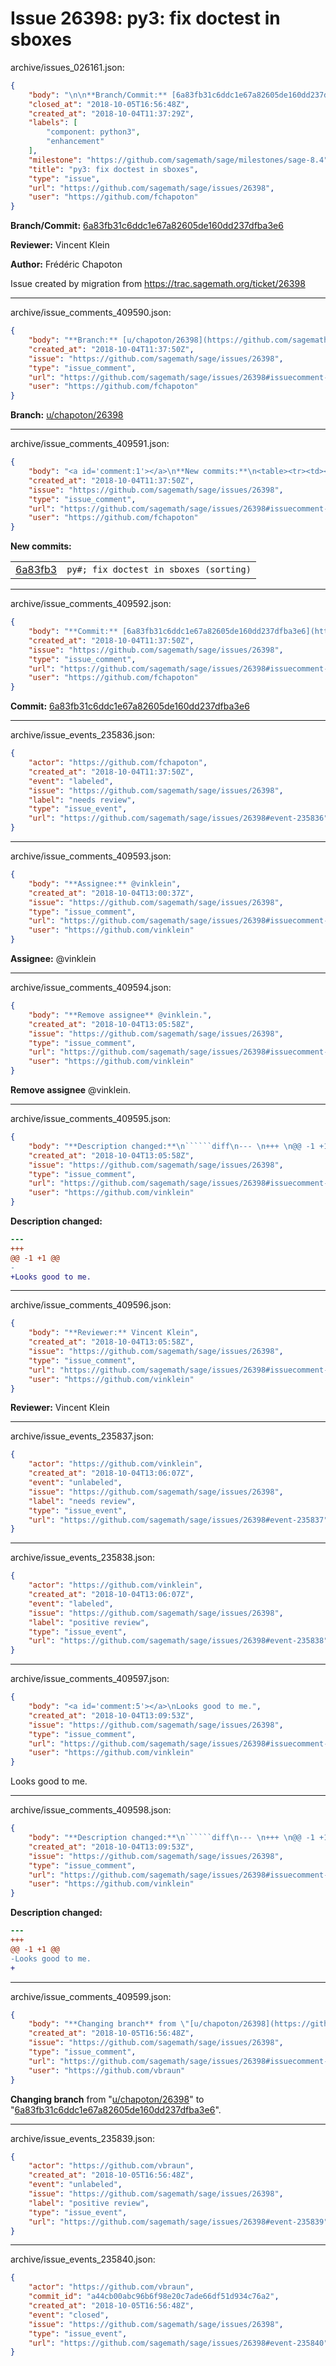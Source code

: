 # Issue 26398: py3: fix doctest in sboxes

archive/issues_026161.json:
```json
{
    "body": "\n\n**Branch/Commit:** [6a83fb31c6ddc1e67a82605de160dd237dfba3e6](https://github.com/sagemath/sagetrac-mirror/commit/6a83fb31c6ddc1e67a82605de160dd237dfba3e6)\n\n**Reviewer:** Vincent Klein\n\n**Author:** Fr\u00e9d\u00e9ric Chapoton\n\nIssue created by migration from https://trac.sagemath.org/ticket/26398\n\n",
    "closed_at": "2018-10-05T16:56:48Z",
    "created_at": "2018-10-04T11:37:29Z",
    "labels": [
        "component: python3",
        "enhancement"
    ],
    "milestone": "https://github.com/sagemath/sage/milestones/sage-8.4",
    "title": "py3: fix doctest in sboxes",
    "type": "issue",
    "url": "https://github.com/sagemath/sage/issues/26398",
    "user": "https://github.com/fchapoton"
}
```


**Branch/Commit:** [6a83fb31c6ddc1e67a82605de160dd237dfba3e6](https://github.com/sagemath/sagetrac-mirror/commit/6a83fb31c6ddc1e67a82605de160dd237dfba3e6)

**Reviewer:** Vincent Klein

**Author:** Frédéric Chapoton

Issue created by migration from https://trac.sagemath.org/ticket/26398





---

archive/issue_comments_409590.json:
```json
{
    "body": "**Branch:** [u/chapoton/26398](https://github.com/sagemath/sagetrac-mirror/tree/u/chapoton/26398)",
    "created_at": "2018-10-04T11:37:50Z",
    "issue": "https://github.com/sagemath/sage/issues/26398",
    "type": "issue_comment",
    "url": "https://github.com/sagemath/sage/issues/26398#issuecomment-409590",
    "user": "https://github.com/fchapoton"
}
```

**Branch:** [u/chapoton/26398](https://github.com/sagemath/sagetrac-mirror/tree/u/chapoton/26398)



---

archive/issue_comments_409591.json:
```json
{
    "body": "<a id='comment:1'></a>\n**New commits:**\n<table><tr><td><a href=\"https://github.com/sagemath/sagetrac-mirror/commit/6a83fb31c6ddc1e67a82605de160dd237dfba3e6\">6a83fb3</a></td><td><code>py#; fix doctest in sboxes (sorting)</code></td></tr></table>\n",
    "created_at": "2018-10-04T11:37:50Z",
    "issue": "https://github.com/sagemath/sage/issues/26398",
    "type": "issue_comment",
    "url": "https://github.com/sagemath/sage/issues/26398#issuecomment-409591",
    "user": "https://github.com/fchapoton"
}
```

<a id='comment:1'></a>
**New commits:**
<table><tr><td><a href="https://github.com/sagemath/sagetrac-mirror/commit/6a83fb31c6ddc1e67a82605de160dd237dfba3e6">6a83fb3</a></td><td><code>py#; fix doctest in sboxes (sorting)</code></td></tr></table>




---

archive/issue_comments_409592.json:
```json
{
    "body": "**Commit:** [6a83fb31c6ddc1e67a82605de160dd237dfba3e6](https://github.com/sagemath/sagetrac-mirror/commit/6a83fb31c6ddc1e67a82605de160dd237dfba3e6)",
    "created_at": "2018-10-04T11:37:50Z",
    "issue": "https://github.com/sagemath/sage/issues/26398",
    "type": "issue_comment",
    "url": "https://github.com/sagemath/sage/issues/26398#issuecomment-409592",
    "user": "https://github.com/fchapoton"
}
```

**Commit:** [6a83fb31c6ddc1e67a82605de160dd237dfba3e6](https://github.com/sagemath/sagetrac-mirror/commit/6a83fb31c6ddc1e67a82605de160dd237dfba3e6)



---

archive/issue_events_235836.json:
```json
{
    "actor": "https://github.com/fchapoton",
    "created_at": "2018-10-04T11:37:50Z",
    "event": "labeled",
    "issue": "https://github.com/sagemath/sage/issues/26398",
    "label": "needs review",
    "type": "issue_event",
    "url": "https://github.com/sagemath/sage/issues/26398#event-235836"
}
```



---

archive/issue_comments_409593.json:
```json
{
    "body": "**Assignee:** @vinklein",
    "created_at": "2018-10-04T13:00:37Z",
    "issue": "https://github.com/sagemath/sage/issues/26398",
    "type": "issue_comment",
    "url": "https://github.com/sagemath/sage/issues/26398#issuecomment-409593",
    "user": "https://github.com/vinklein"
}
```

**Assignee:** @vinklein



---

archive/issue_comments_409594.json:
```json
{
    "body": "**Remove assignee** @vinklein.",
    "created_at": "2018-10-04T13:05:58Z",
    "issue": "https://github.com/sagemath/sage/issues/26398",
    "type": "issue_comment",
    "url": "https://github.com/sagemath/sage/issues/26398#issuecomment-409594",
    "user": "https://github.com/vinklein"
}
```

**Remove assignee** @vinklein.



---

archive/issue_comments_409595.json:
```json
{
    "body": "**Description changed:**\n``````diff\n--- \n+++ \n@@ -1 +1 @@\n-\n+Looks good to me.\n``````\n",
    "created_at": "2018-10-04T13:05:58Z",
    "issue": "https://github.com/sagemath/sage/issues/26398",
    "type": "issue_comment",
    "url": "https://github.com/sagemath/sage/issues/26398#issuecomment-409595",
    "user": "https://github.com/vinklein"
}
```

**Description changed:**
``````diff
--- 
+++ 
@@ -1 +1 @@
-
+Looks good to me.
``````




---

archive/issue_comments_409596.json:
```json
{
    "body": "**Reviewer:** Vincent Klein",
    "created_at": "2018-10-04T13:05:58Z",
    "issue": "https://github.com/sagemath/sage/issues/26398",
    "type": "issue_comment",
    "url": "https://github.com/sagemath/sage/issues/26398#issuecomment-409596",
    "user": "https://github.com/vinklein"
}
```

**Reviewer:** Vincent Klein



---

archive/issue_events_235837.json:
```json
{
    "actor": "https://github.com/vinklein",
    "created_at": "2018-10-04T13:06:07Z",
    "event": "unlabeled",
    "issue": "https://github.com/sagemath/sage/issues/26398",
    "label": "needs review",
    "type": "issue_event",
    "url": "https://github.com/sagemath/sage/issues/26398#event-235837"
}
```



---

archive/issue_events_235838.json:
```json
{
    "actor": "https://github.com/vinklein",
    "created_at": "2018-10-04T13:06:07Z",
    "event": "labeled",
    "issue": "https://github.com/sagemath/sage/issues/26398",
    "label": "positive review",
    "type": "issue_event",
    "url": "https://github.com/sagemath/sage/issues/26398#event-235838"
}
```



---

archive/issue_comments_409597.json:
```json
{
    "body": "<a id='comment:5'></a>\nLooks good to me.",
    "created_at": "2018-10-04T13:09:53Z",
    "issue": "https://github.com/sagemath/sage/issues/26398",
    "type": "issue_comment",
    "url": "https://github.com/sagemath/sage/issues/26398#issuecomment-409597",
    "user": "https://github.com/vinklein"
}
```

<a id='comment:5'></a>
Looks good to me.



---

archive/issue_comments_409598.json:
```json
{
    "body": "**Description changed:**\n``````diff\n--- \n+++ \n@@ -1 +1 @@\n-Looks good to me.\n+\n``````\n",
    "created_at": "2018-10-04T13:09:53Z",
    "issue": "https://github.com/sagemath/sage/issues/26398",
    "type": "issue_comment",
    "url": "https://github.com/sagemath/sage/issues/26398#issuecomment-409598",
    "user": "https://github.com/vinklein"
}
```

**Description changed:**
``````diff
--- 
+++ 
@@ -1 +1 @@
-Looks good to me.
+
``````




---

archive/issue_comments_409599.json:
```json
{
    "body": "**Changing branch** from \"[u/chapoton/26398](https://github.com/sagemath/sagetrac-mirror/tree/u/chapoton/26398)\" to \"[6a83fb31c6ddc1e67a82605de160dd237dfba3e6](https://github.com/sagemath/sagetrac-mirror/commit/6a83fb31c6ddc1e67a82605de160dd237dfba3e6)\".",
    "created_at": "2018-10-05T16:56:48Z",
    "issue": "https://github.com/sagemath/sage/issues/26398",
    "type": "issue_comment",
    "url": "https://github.com/sagemath/sage/issues/26398#issuecomment-409599",
    "user": "https://github.com/vbraun"
}
```

**Changing branch** from "[u/chapoton/26398](https://github.com/sagemath/sagetrac-mirror/tree/u/chapoton/26398)" to "[6a83fb31c6ddc1e67a82605de160dd237dfba3e6](https://github.com/sagemath/sagetrac-mirror/commit/6a83fb31c6ddc1e67a82605de160dd237dfba3e6)".



---

archive/issue_events_235839.json:
```json
{
    "actor": "https://github.com/vbraun",
    "created_at": "2018-10-05T16:56:48Z",
    "event": "unlabeled",
    "issue": "https://github.com/sagemath/sage/issues/26398",
    "label": "positive review",
    "type": "issue_event",
    "url": "https://github.com/sagemath/sage/issues/26398#event-235839"
}
```



---

archive/issue_events_235840.json:
```json
{
    "actor": "https://github.com/vbraun",
    "commit_id": "a44cb00abc96b6f98e20c7ade66df51d934c76a2",
    "created_at": "2018-10-05T16:56:48Z",
    "event": "closed",
    "issue": "https://github.com/sagemath/sage/issues/26398",
    "type": "issue_event",
    "url": "https://github.com/sagemath/sage/issues/26398#event-235840"
}
```
